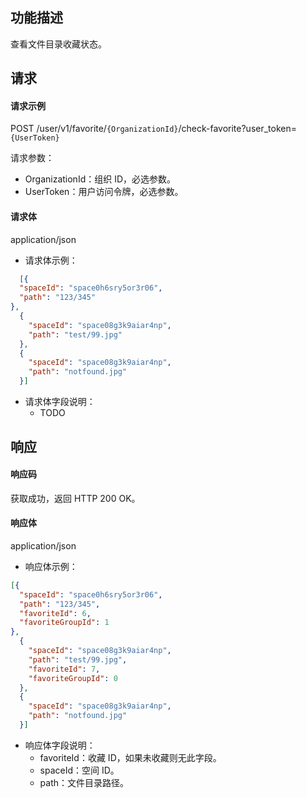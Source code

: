 ## 功能描述

查看文件目录收藏状态。


## 请求

#### 请求示例
POST /user/v1/favorite/`{OrganizationId}`/check-favorite?user_token=`{UserToken}`

请求参数：
- OrganizationId：组织 ID，必选参数。
- UserToken：用户访问令牌，必选参数。
  
#### 请求体

application/json

- 请求体示例：
```json
  [{
  "spaceId": "space0h6sry5or3r06",
  "path": "123/345"
},
  {
    "spaceId": "space08g3k9aiar4np",
    "path": "test/99.jpg"
  },
  {
    "spaceId": "space08g3k9aiar4np",
    "path": "notfound.jpg"
  }]
```
- 请求体字段说明：
    - TODO

## 响应

#### 响应码

获取成功，返回 HTTP 200 OK。

#### 响应体

application/json

- 响应体示例：
```json
[{
  "spaceId": "space0h6sry5or3r06",
  "path": "123/345",
  "favoriteId": 6,
  "favoriteGroupId": 1
},
  {
    "spaceId": "space08g3k9aiar4np",
    "path": "test/99.jpg",
    "favoriteId": 7,
    "favoriteGroupId": 0
  },
  {
    "spaceId": "space08g3k9aiar4np",
    "path": "notfound.jpg"
  }]
```
- 响应体字段说明：
  - favoriteId：收藏 ID，如果未收藏则无此字段。
  - spaceId：空间 ID。
  - path：文件目录路径。
